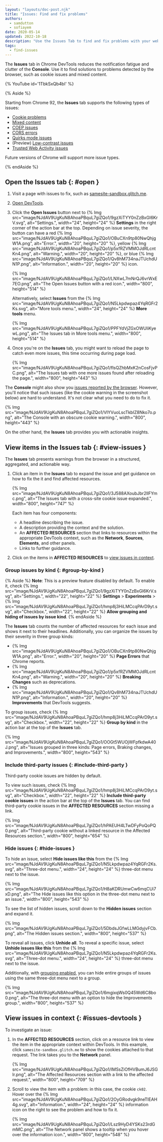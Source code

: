 ```yaml
---
layout: "layouts/doc-post.njk"
title: "Issues: Find and fix problems"
authors:
  - samdutton
  - sofiayem
date: 2020-05-14
updated: 2022-10-18
description: "Use the Issues Tab to find and fix problems with your website."
tags:
  - find-issues
---
```


The **Issues** tab in Chrome DevTools reduces the notification fatigue and clutter of the **Console**.
Use it to find solutions to problems detected by the browser, such as cookie issues and mixed
content.

{% YouTube id='1TbkSxQb4bI' %}

{% Aside %}

Starting from Chrome 92, the **Issues** tab supports the following types of issues:

- [Cookie problems][1]
- [Mixed content][2]
- [COEP issues][3]
- [CORS errors][6]
- [Quirks mode issues][7]
- (Preview) [Low-contrast issues][8]
- [Trusted Web Activity issues][9]

Future versions of Chrome will support more issue types.

{% endAside %}

## Open the Issues tab {: #open }

1.  Visit a page with issues to fix, such as [samesite-sandbox.glitch.me][4].
1.  [Open DevTools][5].
1.  Click the **Open Issues** button next to {% Img src="image/NJdAV9UgKuN8AhoaPBquL7giZQo1/9gzXiTYY0nZzBxGI6KrV.svg", alt="Settings.", width="24", height="24" %} **Settings** in the right corner of the action bar at the top. Depending on issue severity, the button can have a red {% Img src="image/NJdAV9UgKuN8AhoaPBquL7giZQo1/OBuCXn9tp80NwQhjgW1A.png", alt="Error.", width="20", height="20" %}, yellow {% Img src="image/NJdAV9UgKuN8AhoaPBquL7giZQo1/p5xfRZVMMOJdRLcntKn4.png", alt="Warning.", width="20", height="20" %}, or blue {% Img src="image/NJdAV9UgKuN8AhoaPBquL7giZQo1/Qv8hM734naJTUchdUN1P.png", alt="Information.", width="20", height="20" %} icon.

    {% Img src="image/NJdAV9UgKuN8AhoaPBquL7giZQo1/LNXwL7mNrQJ6vrWxE7EO.png", alt="The Open Issues button with a red icon.", width="800", height="514" %}

    Alternatively, select **Issues** from the {% Img src="image/NJdAV9UgKuN8AhoaPBquL7giZQo1/N5Lkpdwpaz4YqRGFr2Ks.svg", alt="More tools menu.", width="24", height="24" %} **More tools** menu.

    {% Img src="image/NJdAV9UgKuN8AhoaPBquL7giZQo1/PPFYdVjZGxOWUliKyewL.png", alt="The Issues tab in More tools menu.", width="800", height="514" %}

1.  Once you're on the **Issues** tab, you might want to reload the page to catch even more issues, this time occurring during page load.

    {% Img src="image/NJdAV9UgKuN8AhoaPBquL7giZQo1/flsQZhbMxK2nCosFjvPC.png", alt="The Issues tab with one more issues found after reloading the page.", width="800", height="443" %}

The **Console** might also show you [issues reported by the browser](/docs/devtools/console/log/#browser). However, you'll notice that such issues (like the cookie warning in the screenshot below) are hard to understand. It's not clear what you need to do to fix it.

{% Img src="image/NJdAV9UgKuN8AhoaPBquL7giZQo1/VIYVuoLscTkbIZ8Nko7o.png", alt="The Console with an obscure cookie warning.", width="800", height="443" %}

On the other hand, the **Issues** tab provides you with actionable insights.

## View items in the Issues tab {: #view-issues }

The **Issues** tab presents warnings from the browser in a structured, aggregated, and actionable
way.

1.  Click an item in the **Issues** tab to expand the issue and get guidance on how to fix the it and find affected resources.

    {% Img src="image/NJdAV9UgKuN8AhoaPBquL7giZQo1/3J588AXoubJbr2llFYmc.png", alt="The Issues tab with a cross-site cookie issue expanded.", width="800", height="747" %}

    Each item has four components:

    - A headline describing the issue.
    - A description providing the context and the solution.
    - An **AFFECTED RESOURCES** section that links to resources within the appropriate DevTools
      context, such as the **Network**, **Sources**, **Elements**, and other panels.
    - Links to further guidance.

1.  Click on the items in **AFFECTED RESOURCES** to [view issues in context](#issues-devtools).

### Group issues by kind {: #group-by-kind }

{% Aside %}
**Note**: This is a preview feature disabled by default. To enable it, check {% Img src="image/NJdAV9UgKuN8AhoaPBquL7giZQo1/9gzXiTYY0nZzBxGI6KrV.svg", alt="Settings.", width="22", height="22" %} **Settings** > **Experiments** > {% Img src="image/NJdAV9UgKuN8AhoaPBquL7giZQo1/hmp8j3HiLMCcqPArD9yt.svg", alt="Checkbox.", width="22", height="22" %} **Allow grouping and hiding of issues by issue kind**.
{% endAside %}

The **Issues** tab counts the number of affected resources for each issue and shows it next to their headlines. Additionally, you can organize the issues by their severity in three group kinds:

- {% Img src="image/NJdAV9UgKuN8AhoaPBquL7giZQo1/OBuCXn9tp80NwQhjgW1A.png", alt="Error.", width="20", height="20" %} **Page Errors** that Chrome reports.
- {% Img src="image/NJdAV9UgKuN8AhoaPBquL7giZQo1/p5xfRZVMMOJdRLcntKn4.png", alt="Warning.", width="20", height="20" %} **Breaking Changes** such as deprecations.
- {% Img src="image/NJdAV9UgKuN8AhoaPBquL7giZQo1/Qv8hM734naJTUchdUN1P.png", alt="Information.", width="20", height="20" %} **Improvements** that DevTools suggests.

To group issues, check {% Img src="image/NJdAV9UgKuN8AhoaPBquL7giZQo1/hmp8j3HiLMCcqPArD9yt.svg", alt="Checkbox.", width="22", height="22" %} **Group by kind** in the action bar at the top of the **Issues** tab.

{% Img src="image/NJdAV9UgKuN8AhoaPBquL7giZQo1/OOGt5WUOjWFpfkdwA40J.png", alt="Issues grouped in three kinds: Page errors, Braking changes, and Improvements.", width="800", height="543" %}

### Include third-party issues {: #include-third-party }

Third-party cookie issues are hidden by default.

To view such issues, check {% Img src="image/NJdAV9UgKuN8AhoaPBquL7giZQo1/hmp8j3HiLMCcqPArD9yt.svg", alt="Checkbox.", width="22", height="22" %} **Include third-party cookie issues** in the action bar at the top of the **Issues** tab. You can find third-party cookie issues in the **AFFECTED RESOURCES** section missing a link.

{% Img src="image/NJdAV9UgKuN8AhoaPBquL7giZQo1/hPAEUH4LTwDFyPoQoPQ0.png", alt="Third-party cookie without a linked resource in the Affected Resources section.", width="800", height="654" %}

### Hide issues {: #hide-issues }

To hide an issue, select **Hide issues like this** from the {% Img src="image/NJdAV9UgKuN8AhoaPBquL7giZQo1/N5Lkpdwpaz4YqRGFr2Ks.svg", alt="Three-dot menu.", width="24", height="24" %} three-dot menu next to the issue.

{% Img src="image/NJdAV9UgKuN8AhoaPBquL7giZQo1/H8aKDRUmwCw6mqCUi7xD.png", alt="The Hide issues like this option in the three-dot menu next to an issue.", width="800", height="543" %}

To see the list of hidden issues, scroll down to the **Hidden issues** section and expand it.

{% Img src="image/NJdAV9UgKuN8AhoaPBquL7giZQo1/5DbdsJGfwLLMGdyjvFCb.png", alt="The Hidden issues section.", width="800", height="537" %}

To reveal all issues, click **Unhide all**. To reveal a specific issue, select **Unhide issues like this** from the {% Img src="image/NJdAV9UgKuN8AhoaPBquL7giZQo1/N5Lkpdwpaz4YqRGFr2Ks.svg", alt="Three-dot menu.", width="24", height="24" %} three-dot menu next to the issue.

Additionally, with [grouping enabled](#group-by-kind), you can hide entire groups of issues using the same three-dot menu next to a group.

{% Img src="image/NJdAV9UgKuN8AhoaPBquL7giZQo1/6mgixqWs0Q45Wd6C8bo0.png", alt="The three-dot menu with an option to hide the Improvements group.", width="800", height="537" %}

## View issues in context {: #issues-devtools }

To investigate an issue:

1.  In the **AFFECTED RESOURCES** section, click on a resource link to view the item in the appropriate context within DevTools. In this
    example, click `samesite-sandbox.glitch.me` to show the cookies attached to that request. The link takes you to the **Network** panel.

    {% Img src="image/NJdAV9UgKuN8AhoaPBquL7giZQo1/IMSsZiOfHVBumJ6JSGIr.png", alt="The Affected Resources section with a link to the affected request.", width="800", height="709" %}

1.  Scroll to view the item with a problem: in this case, the cookie `ck02`. Hover over the
    {% Img src="image/NJdAV9UgKuN8AhoaPBquL7giZQo1/2OyGRodvgk9neTIEAH4g.svg", alt="Information.", width="24", height="24" %} information icon on the right to see the problem and how to fix it.

    {% Img src="image/NJdAV9UgKuN8AhoaPBquL7giZQo1/Lsz9HyD4YSKs23rdGmMC.png", alt="The Network panel shows a tooltip when you hover over the information icon.", width="800", height="548" %}

[1]: https://web.dev/samesite-cookies-explained
[2]: https://developers.google.com/web/fundamentals/security/prevent-mixed-content/what-is-mixed-content
[3]: https://web.dev/coop-coep/
[4]: https://samesite-sandbox.glitch.me/
[5]: /docs/devtools/open
[6]: https://developer.mozilla.org/docs/Web/HTTP/CORS/Errors
[7]: https://quirks.spec.whatwg.org/
[8]: /blog/new-in-devtools-90/#low-contrast
[9]: /docs/android/trusted-web-activity/
